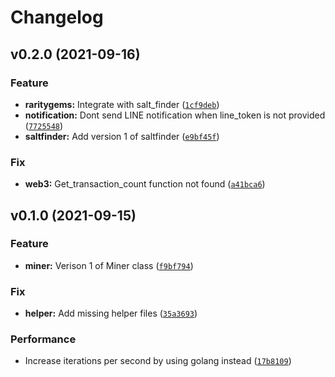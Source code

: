 # Changelog

<!--next-version-placeholder-->

## v0.2.0 (2021-09-16)
### Feature
* **raritygems:** Integrate with salt_finder ([`1cf9deb`](https://github.com/jojoee/raritygems/commit/1cf9deb5f6ddf507d099365505b82381ef3a220b))
* **notification:** Dont send LINE notification when line_token is not provided ([`7725548`](https://github.com/jojoee/raritygems/commit/7725548e4440fc5dd8a97e0ca68a2e8c7dd09597))
* **saltfinder:** Add version 1 of saltfinder ([`e9bf45f`](https://github.com/jojoee/raritygems/commit/e9bf45fd607052a3c16e1b428868063a2260acd8))

### Fix
* **web3:** Get_transaction_count function not found ([`a41bca6`](https://github.com/jojoee/raritygems/commit/a41bca6999c5cafabbe3016385370425aeea562e))

## v0.1.0 (2021-09-15)
### Feature
* **miner:** Verison 1 of Miner class ([`f9bf794`](https://github.com/jojoee/raritygems/commit/f9bf794c3b2b71c810fe96e046bbd0d26f1a8975))

### Fix
* **helper:** Add missing helper files ([`35a3693`](https://github.com/jojoee/raritygems/commit/35a3693dbb96d74f8cad9b0ea3e59c9712d3a9a1))

### Performance
* Increase iterations per second by using golang instead ([`17b8109`](https://github.com/jojoee/raritygems/commit/17b8109dfb5c0a0f259d9168869db97ac6440bc3))
